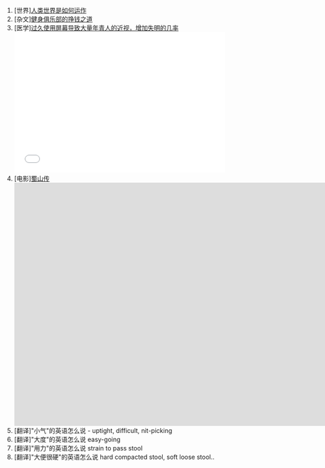 1. [世界][人类世界是如何运作](/navs/play/world)
1. [杂文][健身俱乐部的挣钱之道](/items/esns/read/misc/2)
1. [医学][过久使用屏幕导致大量年青人的近视，增加失明的几率](/items/esns/read/medicine/2)
	<iframe height="320" style="width: 100%;" scrolling="no" title="3d wave particles" src="//codepen.io/vunlin-the-reactor/embed/mgrXEw/?height=320&theme-id=0&default-tab=result" frameborder="no" allowtransparency="true" allowfullscreen="true"></iframe>
1. [电影][蜀山传](/items/esns/movie/2001/The_Legend_of_Zu)
	<div class="videoWrapper">
		<iframe width="1519" height="554" src="https://www.youtube.com/embed/okaysVWEn-s" frameborder="0" allow="accelerometer; autoplay; encrypted-media; gyroscope; picture-in-picture" allowfullscreen></iframe>
	</div>
1. [翻译]"小气"的英语怎么说 - uptight, difficult, nit-picking
1. [翻译]"大度"的英语怎么说 easy-going
1. [翻译]"用力"的英语怎么说 strain to pass stool
1. [翻译]"大便很硬"的英语怎么说 hard compacted stool, soft loose stool.. 

<!-- use front page as only place for comment for now -->

<!-- find essence in all things -->